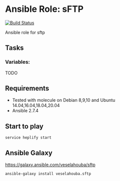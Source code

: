 # Ansible Role: sFTP

[![Build Status](https://travis-ci.org/VeselaHouba/ansible-role-sftp.svg?branch=master)](https://travis-ci.org/VeselaHouba/ansible-role-sftp)

Ansible role for sftp

## Tasks
### Variables:
TODO

## Requirements
- Tested with molecule on Debian 8,9,10 and Ubuntu 14.04,16.04,18.04,20.04
- Ansible 2.7.4

## Start to play
```
service heplify start
```

## Ansible Galaxy
https://galaxy.ansible.com/veselahouba/sftp
```
ansible-galaxy install veselahouba.sftp
```
